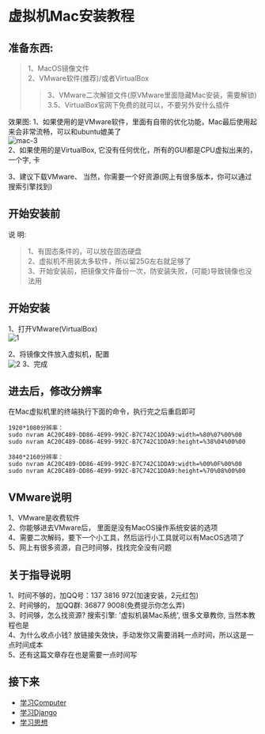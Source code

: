 虚拟机Mac安装教程  
====


## 准备东西:     
> 1、MacOS镜像文件      
> 2、VMware软件(推荐)/或者VirtualBox      
>> 3、VMware二次解锁文件(原VMware里面隐藏Mac安装，需要解锁)  
>> 3.5、VirtualBox官网下免费的就可以，不要另外安什么插件      

效果图: 
1、如果使用的是VMware软件，里面有自带的优化功能，Mac最后使用起来会非常流畅，可以和ubuntu媲美了    
![mac-3](https://github.com/KissMyLady/Tools/blob/master/Word_Cloud/mac-3.jpg)  
2、如果使用的是VirtualBox, 它没有任何优化，所有的GUI都是CPU虚拟出来的，一个字, 卡   

3、建议下载VMware、 当然，你需要一个好资源(网上有很多版本，你可以通过搜索引擎找到)   


## 开始安装前  
说  明:   
> 1、有固态条件的，可以放在固态硬盘     
> 2、虚拟机不用装太多软件，所以留25G左右就足够了     
> 3、开始安装前，把镜像文件备份一次，防安装失败，(可能)导致镜像也没法用  


## 开始安装   
1、打开VMware(VirtualBox)  
![1](https://github.com/KissMyLady/Tools/blob/master/Word_Cloud/mac-1.jpg)

2、将镜像文件放入虚拟机，配置      
![2](https://github.com/KissMyLady/Tools/blob/master/Word_Cloud/mac-2.jpg)
3、完成   


## 进去后，修改分辨率  
在Mac虚拟机里的终端执行下面的命令，执行完之后重启即可  
```Linux
1920*1080分辨率：  
sudo nvram AC20C489-DD86-4E99-992C-B7C742C1DDA9:width=%80%07%00%00  
sudo nvram AC20C489-DD86-4E99-992C-B7C742C1DDA9:height=%38%04%00%00  

3840*2160分辨率：  
sudo nvram AC20C489-DD86-4E99-992C-B7C742C1DDA9:width=%00%0F%00%00  
sudo nvram AC20C489-DD86-4E99-992C-B7C742C1DDA9:height=%70%08%00%00  
```


## VMware说明  
1、VMware是收费软件      
2、你能够进去VMware后， 里面是没有MacOS操作系统安装的选项      
4、需要二次解码，要下一个小工具，然后运行小工具就可以有MacOS选项了          
5、网上有很多资源，自己时间够，找找完全没有问题      


## 关于指导说明    
1、时间不够的，加QQ号：137 3816 972(加速安装，2元红包)    
2、时间够的，  加QQ群: 36877 9008(免费提示你怎么弄)    
3、时间够，怎么找资源?  搜索引擎: '虚拟机装Mac系统',  很多文章教你, 当然本教程也是    
4、为什么收点小钱?  放链接失效快，手动发你又需要消耗一点时间，所以这是一点时间成本  
5、还有这篇文章存在也是需要一点时间写     



## 接下来    
- [学习Computer](https://github.com/KissMyLady/Computer)  
- [学习Django](https://github.com/KissMyLady/Django)    
- [学习思想](https://github.com/KissMyLady/Tools)      
